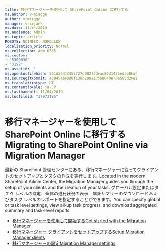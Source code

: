 ```yaml
---
title: 移行マネージャーを使用して SharePoint Online に移行する
ms.author: v-miegge
author: v-miegge
manager: v-cojank
ms.date: 11/04/2019
ms.audience: Admin
ms.topic: article
ROBOTS: NOINDEX, NOFOLLOW
localization_priority: Normal
ms.collection: Adm_O365
ms.custom:
- "5300030"
- "3192"
ms.assetid: ''
ms.openlocfilehash: 551d56473457727d082f53eac89d1475edae86af
ms.sourcegitcommit: a8945ab0008f138b2992175b0640e78a505d29e1
ms.translationtype: HT
ms.contentlocale: ja-JP
ms.lasthandoff: 11/04/2019
ms.locfileid: "37973185"
---
```

# <a name="migrating-to-sharepoint-online-via-migration-manager"></a><span data-ttu-id="69875-102">移行マネージャーを使用して SharePoint Online に移行する</span><span class="sxs-lookup"><span data-stu-id="69875-102">Migrating to SharePoint Online via Migration Manager</span></span>

<span data-ttu-id="69875-103">最新の SharePoint 管理センターにある、移行マネージャーに従ってクライアントのセットアップとタスクの作成を実行します。</span><span class="sxs-lookup"><span data-stu-id="69875-103">Located in the modern SharePoint Admin Center, the Migration Manager guides you through the setup of your clients and the creation of your tasks.</span></span> <span data-ttu-id="69875-104">グローバル設定またはタスク レベルの設定、全体の進行状況の表示、集計サマリーのダウンロードおよびタスク レベルのレポートを指定することができます。</span><span class="sxs-lookup"><span data-stu-id="69875-104">You can specify global or task level settings, view all-up task progress, and download aggregated summary and task-level reports.</span></span>

* [<span data-ttu-id="69875-105">移行マネージャーを使用して開始する</span><span class="sxs-lookup"><span data-stu-id="69875-105">Get started with the Migration Manager</span></span>](https://docs.microsoft.com/sharepointmigration/mm-get-started)
* [<span data-ttu-id="69875-106">移行マネージャー クライアントをセットアップする</span><span class="sxs-lookup"><span data-stu-id="69875-106">Setup Migration Manager clients</span></span>](https://docs.microsoft.com/sharepointmigration/mm-setup-clients)
* [<span data-ttu-id="69875-107">移行マネージャーの設定</span><span class="sxs-lookup"><span data-stu-id="69875-107">Migration Manager settings</span></span>](https://docs.microsoft.com/sharepointmigration/mm-settings)